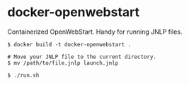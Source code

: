 # docker-openwebstart

Containerized OpenWebStart.
Handy for running JNLP files.

```
$ docker build -t docker-openwebstart .

# Move your JNLP file to the current directory.
$ mv /path/to/file.jnlp launch.jnlp

$ ./run.sh
```
